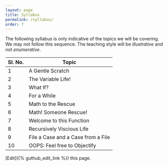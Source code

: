 ```yaml
---
layout: page
title: Syllabus
permalink: /syllabus/
order: 7
---
```

The following syllabus is only indicative of the topics we will be covering. We may not follow this sequence. The teaching style will be _illustrative_ and not _enumerative_. 

|Sl. No. | Topic |
|--------|-------|
|1 | A Gentle Scratch | 
|2 | The Variable Life!|
|3 | What If?|
|4 | For a While|
|5 | Math to the Rescue|
|6 | Math! Someone Rescue!|
|7 | Welcome to this Function|
|8 | Recursively Viscious Life|
|9 | File a Case and a Case from a File| 
|10| OOPS: Feel free to Objectify|


[Edit]({% guthub_edit_link %}) this page. 









